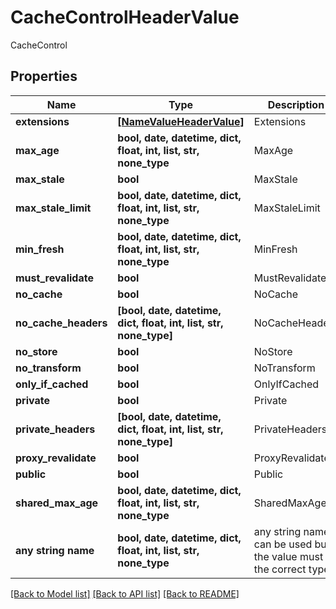 # CacheControlHeaderValue

CacheControl

## Properties
Name | Type | Description | Notes
------------ | ------------- | ------------- | -------------
**extensions** | [**[NameValueHeaderValue]**](NameValueHeaderValue.md) | Extensions | [optional] 
**max_age** | **bool, date, datetime, dict, float, int, list, str, none_type** | MaxAge | [optional] 
**max_stale** | **bool** | MaxStale | [optional] 
**max_stale_limit** | **bool, date, datetime, dict, float, int, list, str, none_type** | MaxStaleLimit | [optional] 
**min_fresh** | **bool, date, datetime, dict, float, int, list, str, none_type** | MinFresh | [optional] 
**must_revalidate** | **bool** | MustRevalidate | [optional] 
**no_cache** | **bool** | NoCache | [optional] 
**no_cache_headers** | **[bool, date, datetime, dict, float, int, list, str, none_type]** | NoCacheHeaders | [optional] 
**no_store** | **bool** | NoStore | [optional] 
**no_transform** | **bool** | NoTransform | [optional] 
**only_if_cached** | **bool** | OnlyIfCached | [optional] 
**private** | **bool** | Private | [optional] 
**private_headers** | **[bool, date, datetime, dict, float, int, list, str, none_type]** | PrivateHeaders | [optional] 
**proxy_revalidate** | **bool** | ProxyRevalidate | [optional] 
**public** | **bool** | Public | [optional] 
**shared_max_age** | **bool, date, datetime, dict, float, int, list, str, none_type** | SharedMaxAge | [optional] 
**any string name** | **bool, date, datetime, dict, float, int, list, str, none_type** | any string name can be used but the value must be the correct type | [optional]

[[Back to Model list]](../README.md#documentation-for-models) [[Back to API list]](../README.md#documentation-for-api-endpoints) [[Back to README]](../README.md)


